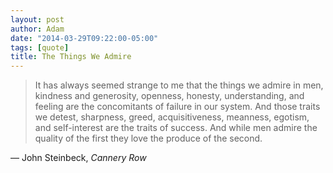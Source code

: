 ```yaml
---
layout: post
author: Adam
date: "2014-03-29T09:22:00-05:00"
tags: [quote]
title: The Things We Admire
---
```


> It has always seemed strange to me that the things we admire in men, kindness and generosity, openness, honesty, understanding, and feeling are the concomitants of failure in our system. And those traits we detest, sharpness, greed, acquisitiveness, meanness, egotism, and self-interest are the traits of success. And while men admire the quality of the first they love the produce of the second.

— John Steinbeck, *Cannery Row*
